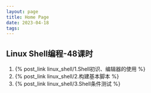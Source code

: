 ```yaml
---
layout: page
title: Home Page
date: 2023-04-18
tags: 
---
```


## Linux Shell编程-48课时

1. {% post_link linux_shell/1.Shell初识、编辑器的使用 %}  
1. {% post_link linux_shell/2.构建基本脚本 %}  
1. {% post_link linux_shell/3.Shell条件测试 %}  


